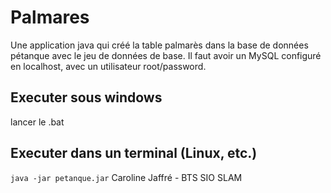 # Palmares
Une application java qui créé la table palmarès dans la base de données pétanque avec le jeu de données de base.
Il faut avoir un MySQL configuré en localhost, avec un utilisateur root/password.
## Executer sous windows
lancer le .bat
## Executer dans un terminal (Linux, etc.)
``java -jar petanque.jar``
Caroline Jaffré - BTS SIO SLAM

